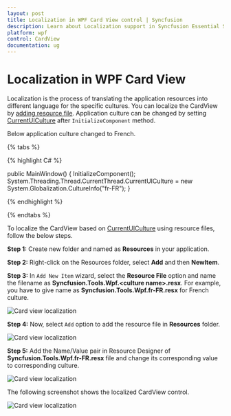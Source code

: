 ```yaml
---
layout: post
title: Localization in WPF Card View control | Syncfusion
description: Learn about Localization support in Syncfusion Essential Studio WPF Card View control, its elements and more details.
platform: wpf
control: CardView
documentation: ug
---
```


# Localization in WPF Card View

Localization is the process of translating the application resources into different language for the specific cultures. You can localize the CardView by [adding resource file](https://learn.microsoft.com/en-us/previous-versions/visualstudio/visual-studio-2010/aa992030(v=vs.100)). Application culture can be changed by setting [CurrentUICulture](https://learn.microsoft.com/en-us/dotnet/api/system.globalization.cultureinfo.currentuiculture?view=netframework-4.7.2) after `InitializeComponent` method. 

Below application culture changed to French.

{% tabs %}

{% highlight C# %}

public MainWindow()
{
    InitializeComponent();
    System.Threading.Thread.CurrentThread.CurrentUICulture = new System.Globalization.CultureInfo("fr-FR");
}    

{% endhighlight %}

{% endtabs %}


To localize the CardView based on [CurrentUICulture](https://learn.microsoft.com/en-us/dotnet/api/system.globalization.cultureinfo.currentuiculture?view=netframework-4.7.2) using resource files, follow the below steps. 

**Step 1:** Create new folder and named as **Resources** in your application. 

**Step 2:** Right-click on the Resources folder, select **Add** and then **NewItem**.

**Step 3:** In `Add New Item` wizard, select the **Resource File** option and name the filename as **Syncfusion.Tools.Wpf.&lt;culture name&gt;.resx**. For example, you have to give name as **Syncfusion.Tools.Wpf.fr-FR.resx** for French culture.

![Card view localization](Localization_images/Localization_image1.png)

**Step 4:** Now, select `Add` option to add the resource file in **Resources** folder.

![Card view localization](Localization_images/Localization_image2.png)

**Step 5:** Add the Name/Value pair in Resource Designer of **Syncfusion.Tools.Wpf.fr-FR.resx** file and change its corresponding value to corresponding culture. 

![Card view localization](Localization_images/Localization_image3.png)

The following screenshot shows the localized CardView control.

![Card view localization](Localization_images/Localization_image4.png)
